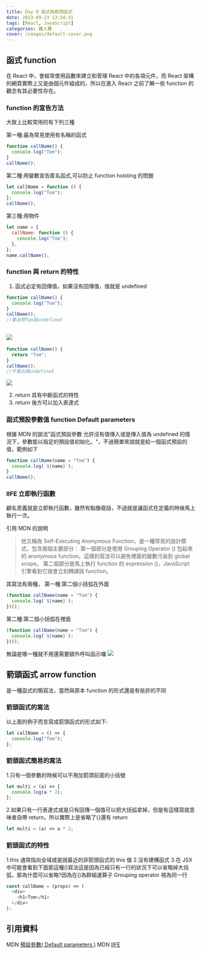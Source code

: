 ```yaml
---
title: Day 9 函式與箭頭函式
date: 2023-09-23 13:54:31
tags: [React, JavaScript]
categories: 鐵人賽
cover: /images/default-cover.png
---
```


## 函式 function

在 React 中，會經常使用函數來建立和管理 React 中的各項元件，而 React 架構的網頁實際上又是由個元件組成的，所以在進入 React 之前了解一些 function 的觀念有其必要性存在。

<!-- more -->

### function 的宣告方法

大致上比較常用的有下列三種

第一種:最為常見使用有名稱的函式

```javascript
function callName() {
  console.log("Tom");
}
callName();
```

第二種:用變數宣告匿名函式,可以防止 function hoisting 的問題

```javascript
let callName = function () {
  console.log("Tom");
};
callName();
```

第三種:用物件

```javascript
let name = {
  callName: function () {
    console.log("Tom");
  },
};
name.callName();
```

### function 與 return 的特性

1. 函式必定有回傳值，如果沒有回傳值，值就是 undefined

```javascript
function callName() {
  console.log("Tom");
}
callName();
//會出現Tom與undefined
```

## ![](https://res.cloudinary.com/dvxnfdkhf/image/upload/v1703897455/ith2023-article-pic/day9-1_cn1xwf.png)

```javascript
function callName() {
  return "Tom";
}
callName();
//不會出現undefined
```

![](https://res.cloudinary.com/dvxnfdkhf/image/upload/v1703897455/ith2023-article-pic/day9-2_akmg38.png)

2. return 具有中斷函式的特性
3. return 後方可以加入表達式

### 函式預設參數值 function Default parameters

根據 MDN 的說法"函式預設參數 允許沒有值傳入或是傳入值為 undefined 的情況下，參數能以指定的預設值初始化。"，不過簡單來說就是給一個函式預設的值，範例如下

```javascript
function callName(name = "Tom") {
  console.log(`${name}`);
}
callName();
```

### IIFE 立即執行函數

顧名思義就是立即執行函數，雖然有點像廢話，不過就是讓函式在定義的時候馬上執行一次。

引用 MDN 的說明

> 他又稱為 Self-Executing Anonymous Function，是一種常見的設計模式，包含兩個主要部分：
> 第一個部分是使用 Grouping Operator () 包起來的 anonymous function。這樣的寫法可以避免裡面的變數污染到 global scope。
> 第二個部分是馬上執行 function 的 expression ()，JavaScript 引擎看到它就會立刻轉譯該 function。

其寫法有兩種，
第一種:第二個小括弧在外面

```javascript
(function callName(name = "Tom") {
  console.log(`${name}`);
})();
```

第二種:第二個小括弧在裡面

```javascript
(function callName(name = "Tom") {
  console.log(`${name}`);
})();
```

無論是哪一種就不用還需要額外呼叫函示囉
![](https://res.cloudinary.com/dvxnfdkhf/image/upload/v1703897455/ith2023-article-pic/day9-3_gl1jrm.png)

## 箭頭函式 arrow function

是一種函式的簡寫法，當然與原本 function 的形式還是有些許的不同

### 箭頭函式的寫法

以上面的例子而言寫成箭頭函式的形式如下:

```javascript
let callName = () => {
  console.log("Tom");
};
```

### 箭頭函式簡易的寫法

1.只有一個參數的時候可以不用加箭頭前面的小括號

```javascript
let multi = (a) => {
  console.log(a * 2);
};
```

2.如果只有一行表達式或是只有回傳一個值可以把大括弧拿掉，但是有這樣寫就意味者自帶 return，所以實際上是省略了{}還有 return

```javascript
let multi = (a) => a * 2;
```

### 箭頭函式的特性

1.this 通常指向全域或是說最近的非箭頭函式的 this 值 2.沒有建構函式 3.在 JSX 中可能會看到下面那這種()寫法這是因為已經只有一行的狀況下可以省略掉大括弧，那為什麼可以省略?因為在()為群組運算子 Grouping operator 視為同一行

```javascript
const callName = (props) => (
  <div>
    <h1>Tom</h1>
  </div>
);
```

## 引用資料

MDN [預設參數( Default parameters )](https://developer.mozilla.org/zh-TW/docs/Web/JavaScript/Reference/Functions/Default_parameters)
MDN [IIFE](https://developer.mozilla.org/zh-TW/docs/Glossary/IIFE)
